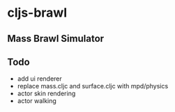 # cljs-brawl

## Mass Brawl Simulator

## Todo

* add ui renderer
* replace mass.cljc and surface.cljc with mpd/physics
* actor skin rendering
* actor walking
